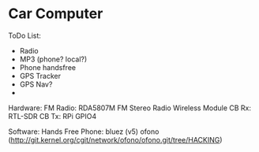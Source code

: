 # Car Computer

ToDo List:

 - Radio
 - MP3 (phone? local?)
 - Phone handsfree
 - GPS Tracker
 - GPS Nav?
 - 


Hardware:
    FM Radio: RDA5807M FM Stereo Radio Wireless Module
    CB Rx: RTL-SDR
    CB Tx: RPi GPIO4

Software:
    Hands Free Phone:
        bluez (v5)
        ofono (http://git.kernel.org/cgit/network/ofono/ofono.git/tree/HACKING)

